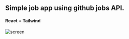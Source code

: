 ## Simple job app using github jobs API.

#### React + Tailwind

![screen](https://i.gyazo.com/392aed2a4b057c1f75e613d249a18e26.png)

